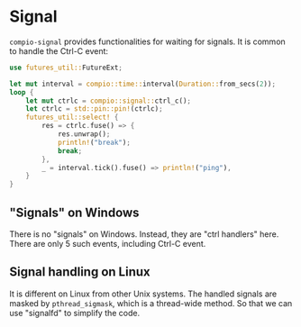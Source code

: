 # Signal
`compio-signal` provides functionalities for waiting for signals.
It is common to handle the Ctrl-C event:
```rust
use futures_util::FutureExt;

let mut interval = compio::time::interval(Duration::from_secs(2));
loop {
    let mut ctrlc = compio::signal::ctrl_c();
    let ctrlc = std::pin::pin!(ctrlc);
    futures_util::select! {
        res = ctrlc.fuse() => {
            res.unwrap();
            println!("break");
            break;
        },
        _ = interval.tick().fuse() => println!("ping"),
    }
}
```

## "Signals" on Windows
There is no "signals" on Windows.
Instead, they are "ctrl handlers" here.
There are only 5 such events, including Ctrl-C event.

## Signal handling on Linux
It is different on Linux from other Unix systems.
The handled signals are masked by `pthread_sigmask`, which is a thread-wide method.
So that we can use "signalfd" to simplify the code.
